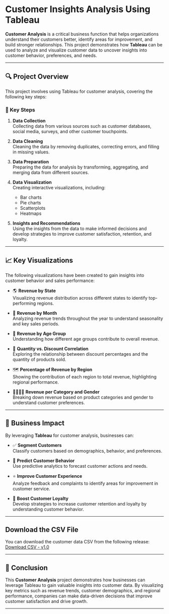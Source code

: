 # Customer Insights Analysis Using Tableau

**Customer Analysis** is a critical business function that helps organizations understand their customers better, identify areas for improvement, and build stronger relationships. This project demonstrates how **Tableau** can be used to analyze and visualize customer data to uncover insights into customer behavior, preferences, and needs.

---

## 🔍 Project Overview

This project involves using Tableau for customer analysis, covering the following key steps:

### 🧩 Key Steps

1. **Data Collection**  
   Collecting data from various sources such as customer databases, social media, surveys, and other customer touchpoints.

2. **Data Cleaning**  
   Cleaning the data by removing duplicates, correcting errors, and filling in missing values.

3. **Data Preparation**  
   Preparing the data for analysis by transforming, aggregating, and merging data from different sources.

4. **Data Visualization**  
   Creating interactive visualizations, including:
   - Bar charts
   - Pie charts
   - Scatterplots
   - Heatmaps

5. **Insights and Recommendations**  
   Using the insights from the data to make informed decisions and develop strategies to improve customer satisfaction, retention, and loyalty.

---

## 📈 Key Visualizations

The following visualizations have been created to gain insights into customer behavior and sales performance:

- 🌎 **Revenue by State**  
  Visualizing revenue distribution across different states to identify top-performing regions.

- 📆 **Revenue by Month**  
  Analyzing revenue trends throughout the year to understand seasonality and key sales periods.

- 👥 **Revenue by Age Group**  
  Understanding how different age groups contribute to overall revenue.

- 🔄 **Quantity vs. Discount Correlation**  
  Exploring the relationship between discount percentages and the quantity of products sold.

- 🗺️ **Percentage of Revenue by Region**  
  Showing the contribution of each region to total revenue, highlighting regional performance.

- 👨‍👩‍👧‍👦 **Revenue per Category and Gender**  
  Breaking down revenue based on product categories and gender to understand customer preferences.

---

## 🎯 Business Impact

By leveraging **Tableau** for customer analysis, businesses can:

- ✅ **Segment Customers**  
  Classify customers based on demographics, behavior, and preferences.

- 🔮 **Predict Customer Behavior**  
  Use predictive analytics to forecast customer actions and needs.

- ⭐ **Improve Customer Experience**  
  Analyze feedback and complaints to identify areas for improvement in customer service.

- 🔁 **Boost Customer Loyalty**  
  Develop strategies to increase customer retention and loyalty by understanding customer behavior.

---
## Download the CSV File

You can download the customer data CSV from the following release:  
[Download CSV - v1.0](https://github.com/RajeshShahu1/customer_insights_analysis_using_tableau/releases/tag/v1.0)

---
## 🧠 Conclusion

This **Customer Analysis** project demonstrates how businesses can leverage Tableau to gain valuable insights into customer data. By visualizing key metrics such as revenue trends, customer demographics, and regional performance, companies can make data-driven decisions that improve customer satisfaction and drive growth.

---



